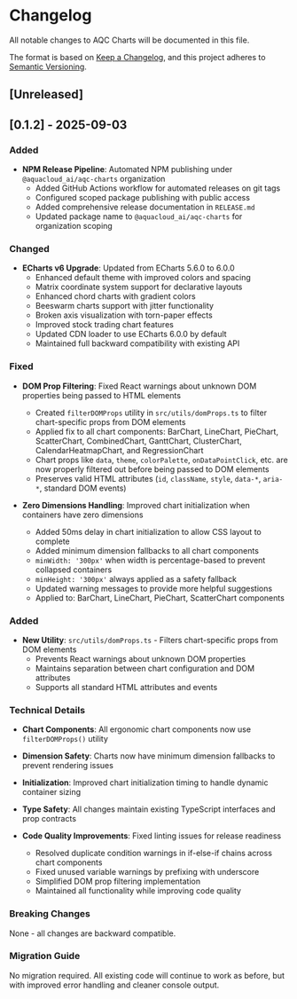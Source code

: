 # Changelog

All notable changes to AQC Charts will be documented in this file.

The format is based on [Keep a Changelog](https://keepachangelog.com/en/1.0.0/),
and this project adheres to [Semantic Versioning](https://semver.org/spec/v2.0.0.html).

## [Unreleased]

## [0.1.2] - 2025-09-03

### Added
- **NPM Release Pipeline**: Automated NPM publishing under `@aquacloud_ai/aqc-charts` organization
  - Added GitHub Actions workflow for automated releases on git tags
  - Configured scoped package publishing with public access
  - Added comprehensive release documentation in `RELEASE.md`
  - Updated package name to `@aquacloud_ai/aqc-charts` for organization scoping

### Changed
- **ECharts v6 Upgrade**: Updated from ECharts 5.6.0 to 6.0.0
  - Enhanced default theme with improved colors and spacing
  - Matrix coordinate system support for declarative layouts
  - Enhanced chord charts with gradient colors
  - Beeswarm charts support with jitter functionality
  - Broken axis visualization with torn-paper effects
  - Improved stock trading chart features
  - Updated CDN loader to use ECharts 6.0.0 by default
  - Maintained full backward compatibility with existing API

### Fixed
- **DOM Prop Filtering**: Fixed React warnings about unknown DOM properties being passed to HTML elements
  - Created `filterDOMProps` utility in `src/utils/domProps.ts` to filter chart-specific props from DOM elements
  - Applied fix to all chart components: BarChart, LineChart, PieChart, ScatterChart, CombinedChart, GanttChart, ClusterChart, CalendarHeatmapChart, and RegressionChart
  - Chart props like `data`, `theme`, `colorPalette`, `onDataPointClick`, etc. are now properly filtered out before being passed to DOM elements
  - Preserves valid HTML attributes (`id`, `className`, `style`, `data-*`, `aria-*`, standard DOM events)

- **Zero Dimensions Handling**: Improved chart initialization when containers have zero dimensions
  - Added 50ms delay in chart initialization to allow CSS layout to complete
  - Added minimum dimension fallbacks to all chart components
  - `minWidth: '300px'` when width is percentage-based to prevent collapsed containers
  - `minHeight: '300px'` always applied as a safety fallback
  - Updated warning messages to provide more helpful suggestions
  - Applied to: BarChart, LineChart, PieChart, ScatterChart components

### Added
- **New Utility**: `src/utils/domProps.ts` - Filters chart-specific props from DOM elements
  - Prevents React warnings about unknown DOM properties
  - Maintains separation between chart configuration and DOM attributes
  - Supports all standard HTML attributes and events

### Technical Details
- **Chart Components**: All ergonomic chart components now use `filterDOMProps()` utility
- **Dimension Safety**: Charts now have minimum dimension fallbacks to prevent rendering issues
- **Initialization**: Improved chart initialization timing to handle dynamic container sizing
- **Type Safety**: All changes maintain existing TypeScript interfaces and prop contracts

- **Code Quality Improvements**: Fixed linting issues for release readiness
  - Resolved duplicate condition warnings in if-else-if chains across chart components
  - Fixed unused variable warnings by prefixing with underscore
  - Simplified DOM prop filtering implementation
  - Maintained all functionality while improving code quality

### Breaking Changes
None - all changes are backward compatible.

### Migration Guide
No migration required. All existing code will continue to work as before, but with improved error handling and cleaner console output.